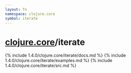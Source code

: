 ```yaml
---
layout: fn
namespace: clojure.core
symbol: iterate
---
```


# [clojure.core](../)/iterate

{% include 1.4.0/clojure.core/iterate/docs.md %}
{% include 1.4.0/clojure.core/iterate/examples.md %}
{% include 1.4.0/clojure.core/iterate/src.md %}

